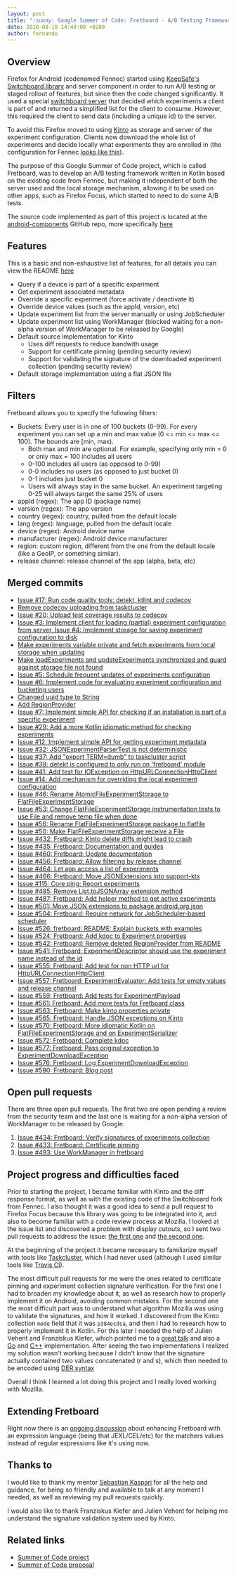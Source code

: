 ```yaml
---
layout: post
title: ":sunny: Google Summer of Code: Fretboard - A/B Testing Framework for Android"
date: 2018-08-10 14:48:00 +0200
author: fernando
---
```


## Overview
Firefox for Android (codenamed Fennec) started using [KeepSafe's Switchboard library](https://github.com/KeepSafe/Switchboard) and server component in order to run A/B testing or staged rollout of features, but since then the code changed significantly. It used a special [switchboard server](https://github.com/mozilla-services/switchboard-server) that decided which experiments a client is part of and returned a simplified list for the client to consume. However, this required the client to send data (including a unique id) to the server.

To avoid this Firefox moved to using [Kinto](https://github.com/Kinto/kinto) as storage and server of the experiment configuration. Clients now download the whole list of experiments and decide locally what experiments they are enrolled in (the configuration for Fennec [looks like this](https://firefox.settings.services.mozilla.com/v1/buckets/fennec/collections/experiments/records)).

The purpose of this Google Summer of Code project, which is called Fretboard, was to develop an A/B testing framework written in Kotlin based on the existing code from Fennec, but making it independent of both the server used and the local storage mechanism, allowing it to be used on other apps, such as Firefox Focus, which started to need to do some A/B tests.

The source code implemented as part of this project is located at the [android-components](https://github.com/mozilla-mobile/android-components) GitHub repo, more specifically [here](https://github.com/mozilla-mobile/android-components/tree/master/components/service/fretboard)

## Features
This is a basic and non-exhaustive list of features, for all details you can view the README [here](https://github.com/mozilla-mobile/android-components/blob/master/components/service/fretboard/README.md)

* Query if a device is part of a specific experiment
* Get experiment associated metadata
* Override a specific experiment (force activate / deactivate it)
* Override device values (such as the appId, version, etc)
* Update experiment list from the server manually or using JobScheduler 
* Update experiment list using WorkManager (blocked waiting for a non-alpha version of WorkManager to be released by Google)
* Default source implementation for Kinto
    * Uses diff requests to reduce bandwith usage
    * Support for certificate pinning (pending security review)
    * Support for validating the signature of the downloaded experiment collection (pending security review)
* Default storage implementation using a flat JSON file

## Filters
Fretboard allows you to specify the following filters:
- Buckets: Every user is in one of 100 buckets (0-99). For every experiment you can set up a min and max value (0 <= min <= max <= 100). The bounds are [min, max).
    - Both max and min are optional. For example, specifying only min = 0 or only max = 100 includes all users
    - 0-100 includes all users (as opposed to 0-99)
    - 0-0 includes no users (as opposed to just bucket 0)
    - 0-1 includes just bucket 0
    - Users will always stay in the same bucket. An experiment targeting 0-25 will always target the same 25% of users
- appId (regex): The app ID (package name)
- version (regex): The app version
- country (regex): country, pulled from the default locale
- lang (regex): language, pulled from the default locale
- device (regex): Android device name
- manufacturer (regex): Android device manufacturer
- region: custom region, different from the one from the default locale (like a GeoIP, or something similar).
- release channel: release channel of the app (alpha, beta, etc)

## Merged commits
* [Issue #17: Run code quality tools: detekt, ktlint and codecov](https://github.com/mozilla-mobile/android-components/commit/cb4a3685f7ec3d79cf356fba7a95d04f5373c9f7)
* [Remove codecov uploading from taskcluster](https://github.com/mozilla-mobile/android-components/commit/79f49c7a61ee2560bb6e4233586d2b0fc10a978f)
* [Issue #20: Upload test coverage results to codecov](https://github.com/mozilla-mobile/android-components/commit/71a165d094fb777113f06d1e2ac27f2c082bba29)
* [Issue #3: Implement client for loading (partial) experiment configuration from server, Issue #4: Implement storage for saving experiment configuration to disk](https://github.com/mozilla-mobile/android-components/commit/7996c0c11a40939cac73914b83fc2ec578927596)
* [Make experiments variable private and fetch experiments from local storage when updating](https://github.com/mozilla-mobile/android-components/commit/63c9792d9c98b7b5cb12aa62fec792710fa116d0)
* [Make loadExperiments and updateExperiments synchronized and guard against storage file not found](https://github.com/mozilla-mobile/android-components/commit/cd812f3fb63b853d842c7af87c69587bec5f45d6)
* [Issue #5: Schedule frequent updates of experiments configuration](https://github.com/mozilla-mobile/android-components/commit/fcf13f7b794966f2f111ebaccc2a468465c72fff)
* [Issue #6: Implement code for evaluating experiment configuration and bucketing users](https://github.com/mozilla-mobile/android-components/commit/b4d9e41b749f34ac75cdb01e6c5150368fcdcba3)
* [Changed uuid type to String](https://github.com/mozilla-mobile/android-components/commit/b9057672604a675f7d9edddc5d6707e07cef0b78)
* [Add RegionProvider](https://github.com/mozilla-mobile/android-components/commit/af80d363dd7a522f43990550a7096aa5a68c9b3e)
* [Issue #7: Implement simple API for checking if an installation is part of a specific experiment](https://github.com/mozilla-mobile/android-components/commit/93b2fb9407926a7910b353265667938f2daaea63)
* [Issue #29: Add a more Kotlin idiomatic method for checking experiments](https://github.com/mozilla-mobile/android-components/commit/1c7ca693e29356d54f6bf354fe7506aab18dca80)
* [Issue #12: Implement simple API for getting experiment metadata](https://github.com/mozilla-mobile/android-components/commit/36b17e1e2d8d87992dab5b3e8d72e463032a827a)
* [Issue #32: JSONExperimentParserTest is not deterministic](https://github.com/mozilla-mobile/android-components/commit/57d91cfcce0f028a1a3523bc390966f99ad2caa5)
* [Issue #37: Add "export TERM=dumb" to taskcluster script](https://github.com/mozilla-mobile/android-components/commit/0c4ce5d8632c777d535aaeea4678c5cdac42380c)
* [Issue #38: detekt is configured to only run on 'fretboard' module](https://github.com/mozilla-mobile/android-components/commit/d5ebdda10e04d5429adcb0952d2838e38b7d8f89)
* [Issue #41: Add test for IOException on HttpURLConnectionHttpClient](https://github.com/mozilla-mobile/android-components/commit/267c633217b920d2d76d134884e439c7b5efdcb6)
* [Issue #14: Add mechanism for overriding the local experiment configuration](https://github.com/mozilla-mobile/android-components/commit/1f745bcfa8d879145f4514bf431ef9f5eb3978af)
* [Issue #46: Rename AtomicFileExperimentStorage to FlatFileExperimentStorage](https://github.com/mozilla-mobile/android-components/commit/3adeb6c7bc4071f90601b46adc0e418a6edb4828)
* [Issue #53: Change FlatFileExperimentStorage instrumentation tests to use File and remove temp file when done](https://github.com/mozilla-mobile/android-components/commit/e788b0c394ecbe7cfa788bd0628c75d64a85fd6d)
* [Issue #56: Rename FlatFileExperimentStorage package to flatfile](https://github.com/mozilla-mobile/android-components/commit/a824b5d4c0318ce865e3980e0723af6e8c462939)
* [Issue #50: Make FlatFileExperimentStorage receive a File](https://github.com/mozilla-mobile/android-components/commit/2e5103b1984156ad5cf8b3011813894dd25f516f)
* [Issue #432: Fretboard: Kinto delete diffs might lead to crash](https://github.com/mozilla-mobile/android-components/commit/ee164fc8121c1cb338be1e28c00b99d2077a7799)
* [Issue #435: Fretboard: Documentation and guides](https://github.com/mozilla-mobile/android-components/commit/ae40fbeee03009e836455604453bf32678fc06ca)
* [Issue #460: Fretboard: Update documentation](https://github.com/mozilla-mobile/android-components/commit/050b98f41743ccad319bdb8263b1067944971431)
* [Issue #456: Fretboard: Allow filtering by release channel](https://github.com/mozilla-mobile/android-components/commit/43b3938ee9386a33c34f658017f5ae289d2a3e97)
* [Issue #464: Let app access a list of experiments](https://github.com/mozilla-mobile/android-components/commit/5a999c4a482c7b6f6bb7641da9da6031ba4f4568)
* [Issue #466: Fretboard: Move JSONExtensions into support-ktx](https://github.com/mozilla-mobile/android-components/commit/0acf5a5ca79a743d768b5fe80fd04ba35ba5f5ec)
* [Issue #115: Core ping: Report experiments](https://github.com/mozilla-mobile/android-components/commit/0a22a10b5ee7aa081996992aa1567e9abca17105)
* [Issue #485: Remove List.toJSONArray extension method](https://github.com/mozilla-mobile/android-components/commit/c4005e7676050ca19ba8cbd8c7a4c0e37e15073b)
* [Issue #487: Fretboard: Add helper method to get active experiments](https://github.com/mozilla-mobile/android-components/commit/ed825a67c1f54724aa8577bdb4c5874e91968e36)
* [Issue #501: Move JSON extensions to package android.org.json](https://github.com/mozilla-mobile/android-components/commit/a230066b4b568fd2642b27c82f8417afe9abeb54)
* [Issue #504: Fretboard: Require network for JobScheduler-based scheduler](https://github.com/mozilla-mobile/android-components/commit/17630ffd5d8b64c2233a1f3f41f12f6ab73d1cf4)
* [Issue #526: fretboard: README: Explain buckets with examples](https://github.com/mozilla-mobile/android-components/commit/5db98276dd7aa935ab5bec86fba04a40b9ea302a)
* [Issue #524: Fretboard: Add kdoc to Experiment properties](https://github.com/mozilla-mobile/android-components/commit/b8b94f5d421717c0c488656d0838f3478d9f37ad)
* [Issue #542: Fretboard: Remove deleted RegionProvider from README](https://github.com/mozilla-mobile/android-components/commit/6e856a4ddde730058326f2eb4c2441f3c0e8cda9)
* [Issue #541: Fretboard: ExperimentDescriptor should use the experiment name instead of the id](https://github.com/mozilla-mobile/android-components/commit/a9d6ba5863c12411f6b5b9a3cf9bc7dc5900e806)
* [Issue #555: Fretboard: Add test for non HTTP url for HttpURLConnectionHttpClient](https://github.com/mozilla-mobile/android-components/commit/170b8743635f7e6c1cc5b133518d48a86df96271)
* [Issue #557: Fretboard: ExperimentEvaluator: Add tests for empty values and release channel](https://github.com/mozilla-mobile/android-components/commit/7c7bfe00b3bd9192c3b74c53506fa96ff1534dd7)
* [Issue #559: Fretboard: Add tests for ExperimentPayload](https://github.com/mozilla-mobile/android-components/commit/da483522ce9ecfea8b4c2bb00fcd772cbba3537d)
* [Issue #561: Fretboard: Add more tests for Fretboard class](https://github.com/mozilla-mobile/android-components/commit/6aa253a6bb6cd6f898cf96cba9e3973895a54dca)
* [Issue #563: Fretboard: Make kinto properties private](https://github.com/mozilla-mobile/android-components/commit/80d1bbf100448bccca64f1a84c881fc7e1a50795)
* [Issue #565: Fretboard: Handle JSON exceptions on Kinto](https://github.com/mozilla-mobile/android-components/commit/0ba81f51500a063a71b8db35540fb9aeab15218b)
* [Issue #570: Fretboard: More idiomatic Kotlin on FlatFileExperimentStorage and on ExperimentSerializer](https://github.com/mozilla-mobile/android-components/commit/40d000b7a8815cb6b8786e49b501f8e86bee7ef4)
* [Issue #572: Fretboard: Complete kdoc](https://github.com/mozilla-mobile/android-components/commit/c874c343cab18fe64f45ba8eb9a726f829fe06b9)
* [Issue #577: Fretboard: Pass original exception to ExperimentDownloadException](https://github.com/mozilla-mobile/android-components/pull/579)
* [Issue #576: Fretboard: Log ExperimentDownloadException](https://github.com/mozilla-mobile/android-components/pull/582)
* [Issue #590: Fretboard: Blog post](https://github.com/mozilla-mobile/android-components/pull/591)

## Open pull requests
There are three open pull requests. The first two are open pending a review from the security team and the last one is waiting for a non-alpha version of WorkManager to be released by Google:

1. [Issue #434: Fretboard: Verify signatures of experiments collection](https://github.com/mozilla-mobile/android-components/pull/447)
2. [Issue #433: Fretboard: Certificate pinning](https://github.com/mozilla-mobile/android-components/pull/446)
3. [Issue #493: Use WorkManager in fretboard](https://github.com/mozilla-mobile/android-components/pull/503)

## Project progress and difficulties faced
Prior to starting the project, I became familiar with Kinto and the diff response format, as well as with the existing code of the Switchboard fork from Fennec. I also thought it was a good idea to send a pull request to Firefox Focus because this library was going to be integrated into it, and also to become familiar with a code review process at Mozilla. I looked at the issue list and discovered a problem with display cutouts, so I sent two pull requests to address the issue: [the first one](https://github.com/mozilla-mobile/focus-android/pull/2264) and [the second one](https://github.com/mozilla-mobile/focus-android/pull/2278).

At the beginning of the project it became necessary to familiarize myself with tools like [Taskcluster](https://github.com/taskcluster), which I had never used (although I used similar tools like [Travis CI](https://travis-ci.org/)).

The most difficult pull requests for me were the ones related to certificate pinning and experiment collection signature verification. For the first one I had to broaden my knowledge about it, as well as research how to properly implement it on Android, avoiding common mistakes.
For the second one the most difficult part was to understand what algorithm Mozilla was using to validate the signatures, and how it worked. I discovered from the Kinto collection `mode` field that it was `p384ecdsa`, and then I had to research how to properly implement it in Kotlin. For this later I needed the help of Julien Vehent and Franziskus Kiefer, which pointed me to a [great talk](https://www.youtube.com/watch?v=b2kPo8YdLTw&t=0s&list=WL&index=2) and also a [Go](https://github.com/mozilla-services/autograph/blob/master/tools/autograph-monitor/contentsignature.go#L35) and [C++](https://searchfox.org/mozilla-central/source/security/manager/ssl/ContentSignatureVerifier.cpp) implementation. After seeing the two implementations I realized my solution wasn't working because I didn't know that the signature actually contained two values concatenated (r and s), which then needed to be encoded using [DER syntax](https://crypto.stackexchange.com/questions/1795/how-can-i-convert-a-der-ecdsa-signature-to-asn-1)

Overall I think I learned a lot doing this project and I really loved working with Mozilla.

## Extending Fretboard
Right now there is an [ongoing discussion](https://github.com/mozilla-mobile/android-components/issues/454) about enhancing Fretboard with an expression language (being that JEXL/CEL/etc) for the matchers values instead of regular expressions like it's using now.

## Thanks to
I would like to thank my mentor [Sebastian Kaspari](https://mozillians.org/en-US/u/sebastian.kaspari/) for all the help and guidance, for being so friendly and available to talk at any moment I needed, as well as reviewing my pull requests quickly.

I would also like to thank Franziskus Kiefer and Julien Vehent for helping me understand the signature validation system used by Kinto.

## Related links
* [Summer of Code project](https://summerofcode.withgoogle.com/projects/#6511592707981312)
* [Summer of Code proposal](https://summerofcode.withgoogle.com/serve/6444466999656448/)
